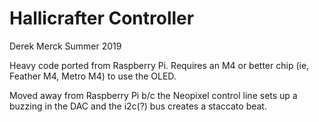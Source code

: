 Hallicrafter Controller
=======================

Derek Merck
Summer 2019


Heavy code ported from Raspberry Pi.  Requires an M4 or better chip (ie, Feather M4, Metro M4) to use the OLED.


Moved away from Raspberry Pi b/c the Neopixel control line sets up a buzzing in the DAC and the i2c(?) bus creates a staccato beat.

